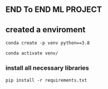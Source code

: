 ## END To END ML PROJECT 

## created a enviroment 
```
conda create -p venv python==3.8

conda activate venv/
```
### install all necessary libraries
```
pip install -r requirements.txt
```